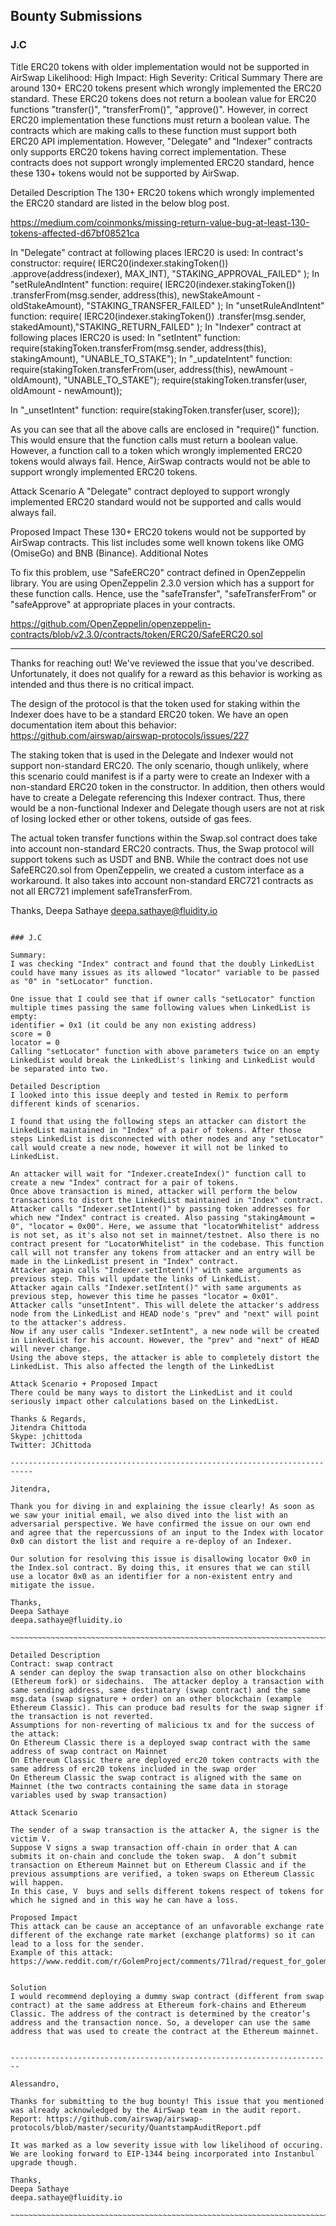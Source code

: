 ## Bounty Submissions

### J.C

Title
ERC20 tokens with older implementation would not be supported in AirSwap
Likelihood: High
Impact: High
Severity: Critical
Summary
There are around 130+ ERC20 tokens present which wrongly implemented the ERC20 standard. These ERC20 tokens does not return a boolean value for ERC20 functions "transfer()", "transferFrom()", "approve()". However, in correct ERC20 implementation these functions must return a boolean value. The contracts which are making calls to these function must support both ERC20 API implementation. However, "Delegate" and "Indexer" contracts only supports ERC20 tokens having correct implementation. These contracts does not support wrongly implemented ERC20 standard, hence these 130+ tokens would not be supported by AirSwap.

Detailed Description
The 130+ ERC20 tokens which wrongly implemented the ERC20 standard are listed in the below blog post.

https://medium.com/coinmonks/missing-return-value-bug-at-least-130-tokens-affected-d67bf08521ca

In "Delegate" contract at following places IERC20 is used:
In contract's constructor:
require(
  IERC20(indexer.stakingToken())
  .approve(address(indexer), MAX_INT), "STAKING_APPROVAL_FAILED"
);
In "setRuleAndIntent" function:
require(
  IERC20(indexer.stakingToken())
  .transferFrom(msg.sender, address(this), newStakeAmount - oldStakeAmount), "STAKING_TRANSFER_FAILED"
);
In "unsetRuleAndIntent" function:
require(
  IERC20(indexer.stakingToken())
    .transfer(msg.sender, stakedAmount),"STAKING_RETURN_FAILED"
);
In "Indexer" contract at following places IERC20 is used:
In "setIntent" function:
require(stakingToken.transferFrom(msg.sender, address(this), stakingAmount),
  "UNABLE_TO_STAKE");
In "_updateIntent" function:
require(stakingToken.transferFrom(user, address(this), newAmount - oldAmount),
  "UNABLE_TO_STAKE");
require(stakingToken.transfer(user, oldAmount - newAmount));

In "_unsetIntent" function:
require(stakingToken.transfer(user, score));

As you can see that all the above calls are enclosed in "require()" function. This would ensure that the function calls must return a boolean value. However, a function call to a token which wrongly implemented ERC20 tokens would always fail. Hence, AirSwap contracts would not be able to support wrongly implemented ERC20 tokens.

Attack Scenario
A "Delegate" contract deployed to support wrongly implemented ERC20 standard would not be supported and calls would always fail.

Proposed Impact
These 130+ ERC20 tokens would not be supported by AirSwap contracts. This list includes some well known tokens like OMG (OmiseGo) and BNB (Binance).
Additional Notes

To fix this problem, use "SafeERC20" contract defined in OpenZeppelin library. You are using OpenZeppelin 2.3.0 version which has a support for these function calls. Hence, use the "safeTransfer", "safeTransferFrom" or "safeApprove" at appropriate places in your contracts.

https://github.com/OpenZeppelin/openzeppelin-contracts/blob/v2.3.0/contracts/token/ERC20/SafeERC20.sol


-------------------------------------------------------------------------


Thanks for reaching out! We've reviewed the issue that you've described. Unfortunately, it does not qualify for a reward as this behavior is working as intended and thus there is no critical impact.  

The design of the protocol is that the token used for staking within the Indexer does have to be a standard ERC20 token. We have an open documentation item about this behavior: https://github.com/airswap/airswap-protocols/issues/227

The staking token that is used in the Delegate and Indexer would not support non-standard ERC20. The only scenario, though unlikely, where this scenario could manifest is if a party were to create an Indexer with a non-standard ERC20 token in the constructor. In addition, then others would have to create a Delegate referencing this Indexer contract. Thus, there would be a non-functional Indexer and Delegate though users are not at risk of losing locked ether or other tokens, outside of gas fees.

The actual token transfer functions within the Swap.sol contract does take into account non-standard ERC20 contracts. Thus, the Swap protocol will support tokens such as USDT and BNB. While the contract does not use SafeERC20.sol from OpenZeppelin, we created a custom interface as a workaround. It also takes into account non-standard ERC721 contracts as not all ERC721 implement safeTransferFrom.

Thanks,
Deepa Sathaye
deepa.sathaye@fluidity.io

~~~~~~~~~~~~~~~~~~~~~~~~~~~~~~~~~~~~~~~~~~~~~~~~~~~~~~~~~~~~~~~~~~~~~~~~~~~~~~~

### J.C

Summary:
I was checking "Index" contract and found that the doubly LinkedList could have many issues as its allowed "locator" variable to be passed as "0" in "setLocator" function.

One issue that I could see that if owner calls "setLocator" function multiple times passing the same following values when LinkedList is empty:
identifier = 0x1 (it could be any non existing address)
score = 0
locator = 0
Calling "setLocator" function with above parameters twice on an empty LinkedList would break the LinkedList's linking and LinkedList would be separated into two.

Detailed Description
I looked into this issue deeply and tested in Remix to perform different kinds of scenarios.

I found that using the following steps an attacker can distort the LinkedList maintained in "Index" of a pair of tokens. After those steps LinkedList is disconnected with other nodes and any "setLocator" call would create a new node, however it will not be linked to LinkedList.

An attacker will wait for "Indexer.createIndex()" function call to create a new "Index" contract for a pair of tokens.
Once above transaction is mined, attacker will perform the below transactions to distort the LinkedList maintained in "Index" contract.
Attacker calls "Indexer.setIntent()" by passing token addresses for which new "Index" contract is created. Also passing "stakingAmount = 0", "locator = 0x00". Here, we assume that "locatorWhitelist" address is not set, as it's also not set in mainnet/testnet. Also there is no contract present for "LocatorWhitelist" in the codebase. This function call will not transfer any tokens from attacker and an entry will be made in the LinkedList present in "Index" contract.
Attacker again calls "Indexer.setIntent()" with same arguments as previous step. This will update the links of LinkedList.
Attacker again calls "Indexer.setIntent()" with same arguments as previous step, however this time he passes "locator = 0x01".
Attacker calls "unsetIntent". This will delete the attacker's address node from the LinkedList and HEAD node's "prev" and "next" will point to the attacker's address.
Now if any user calls "Indexer.setIntent", a new node will be created in LinkedList for his account. However, the "prev" and "next" of HEAD will never change.
Using the above steps, the attacker is able to completely distort the LinkedList. This also affected the length of the LinkedList

Attack Scenario + Proposed Impact
There could be many ways to distort the LinkedList and it could seriously impact other calculations based on the LinkedList.

Thanks & Regards,
Jitendra Chittoda
Skype: jchittoda
Twitter: JChittoda

---------------------------------------------------------------------------

Jitendra,

Thank you for diving in and explaining the issue clearly! As soon as we saw your initial email, we also dived into the list with an adversarial perspective. We have confirmed the issue on our own end and agree that the repercussions of an input to the Index with locator 0x0 can distort the list and require a re-deploy of an Indexer.

Our solution for resolving this issue is disallowing locator 0x0 in the Index.sol contract. By doing this, it ensures that we can still use a locator 0x0 as an identifier for a non-existent entry and mitigate the issue.

Thanks,
Deepa Sathaye
deepa.sathaye@fluidity.io

~~~~~~~~~~~~~~~~~~~~~~~~~~~~~~~~~~~~~~~~~~~~~~~~~~~~~~~~~~~~~~~~~~~~~~~

Detailed Description
Contract: swap contract
A sender can deploy the swap transaction also on other blockchains (Ethereum fork) or sidechains.  The attacker deploy a transaction with same sending address, same destinatary (swap contract) and the same msg.data (swap signature + order) on an other blockchain (example Ethereum Classic). This can produce bad results for the swap signer if the transaction is not reverted. 
Assumptions for non-reverting of malicious tx and for the success of the attack:
On Ethereum Classic there is a deployed swap contract with the same address of swap contract on Mainnet 
On Ethereum Classic there are deployed erc20 token contracts with the same address of erc20 tokens included in the swap order 
On Ethereum Classic the swap contract is aligned with the same on Mainnet (the two contracts containing the same data in storage variables used by swap transaction)

Attack Scenario

The sender of a swap transaction is the attacker A, the signer is the victim V.
Suppose V signs a swap transaction off-chain in order that A can submits it on-chain and conclude the token swap.  A don’t submit transaction on Ethereum Mainnet but on Ethereum Classic and if the previous assumptions are verified, a token swaps on Ethereum Classic will happen.
In this case, V  buys and sells different tokens respect of tokens for which he signed and in this way he can have a loss.

Proposed Impact
This attack can be cause an acceptance of an unfavorable exchange rate different of the exchange rate market (exchange platforms) so it can lead to a loss for the sender.
Example of this attack: https://www.reddit.com/r/GolemProject/comments/71lrad/request_for_golem_developers_comments_58000_lost/


Solution
I would recommend deploying a dummy swap contract (different from swap contract) at the same address at Ethereum fork-chains and Ethereum Classic. The address of the contract is determined by the creator’s address and the transaction nonce. So, a developer can use the same address that was used to create the contract at the Ethereum mainnet.


------------------------------------------------------------------------

Alessandro,

Thanks for submitting to the bug bounty! This issue that you mentioned was already acknowledged by the AirSwap team in the audit report.
Report: https://github.com/airswap/airswap-protocols/blob/master/security/QuantstampAuditReport.pdf

It was marked as a low severity issue with low likelihood of occuring. We are looking forward to EIP-1344 being incorporated into Instanbul upgrade though.

Thanks,
Deepa Sathaye
deepa.sathaye@fluidity.io

~~~~~~~~~~~~~~~~~~~~~~~~~~~~~~~~~~~~~~~~~~~~~~~~~~~~~~~~~~~~~~~~~~~~~~~~